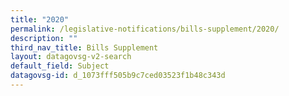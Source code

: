 ```yaml
---
title: "2020"
permalink: /legislative-notifications/bills-supplement/2020/
description: ""
third_nav_title: Bills Supplement
layout: datagovsg-v2-search
default_field: Subject
datagovsg-id: d_1073fff505b9c7ced03523f1b48c343d
---
```

